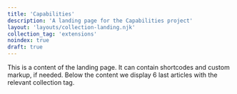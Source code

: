 ```yaml
---
title: 'Capabilities'
description: 'A landing page for the Capabilities project'
layout: 'layouts/collection-landing.njk'
collection_tag: 'extensions'
noindex: true
draft: true
---
```


This is a content of the landing page. It can contain shortcodes and custom
markup, if needed. Below the content we display 6 last articles with the
relevant collection tag.
